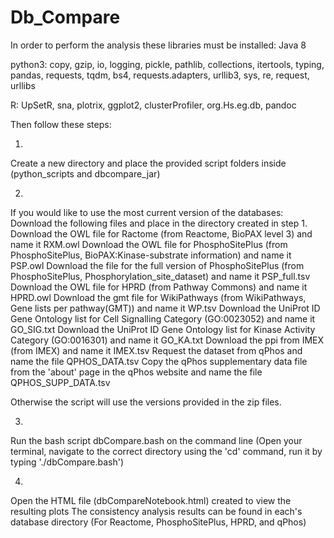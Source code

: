 # Db_Compare

In order to perform the analysis these libraries must be installed:
Java 8

python3: copy, gzip, io, logging, pickle, pathlib, collections, itertools, typing, pandas, requests, tqdm, bs4, requests.adapters, urllib3, sys, re, request, urllibs

R: UpSetR, sna, plotrix, ggplot2, clusterProfiler, org.Hs.eg.db, pandoc

Then follow these steps:

1.
Create a new directory and place the provided script folders inside (python_scripts and dbcompare_jar)

2.
If you would like to use the most current version of the databases:
Download the following files and place in the directory created in step 1.
Download the OWL file for Ractome (from Reactome, BioPAX level 3) and name it RXM.owl
Download the OWL file for PhosphoSitePlus (from PhosphoSitePlus, BioPAX:Kinase-substrate information) and name it PSP.owl
Download the file for the full version of PhosphoSitePlus (from PhosphoSitePlus, Phosphorylation_site_dataset) and name it PSP_full.tsv
Download the OWL file for HPRD (from Pathway Commons) and name it HPRD.owl
Download the gmt file for WikiPathways (from WikiPathways, Gene lists per pathway(GMT)) and name it WP.tsv
Download the UniProt ID Gene Ontology list for Cell Signalling Category (GO:0023052) and name it GO_SIG.txt
Download the UniProt ID Gene Ontology list for Kinase Activity Category (GO:0016301) and name it GO_KA.txt
Download the ppi from IMEX (from IMEX) and name it IMEX.tsv
Request the dataset from qPhos and name the file QPHOS_DATA.tsv
Copy the qPhos supplementary data file from the 'about' page in the qPhos website and name the file QPHOS_SUPP_DATA.tsv

Otherwise the script will use the versions provided in the zip files.

3.
Run the bash script dbCompare.bash on the command line
(Open your terminal, navigate to the correct directory using the 'cd' command, run it by typing './dbCompare.bash')

4.
Open the HTML file (dbCompareNotebook.html) created to view the resulting plots
The consistency analysis results can be found in each's database directory (For Reactome, PhosphoSitePlus, HPRD, and qPhos)
